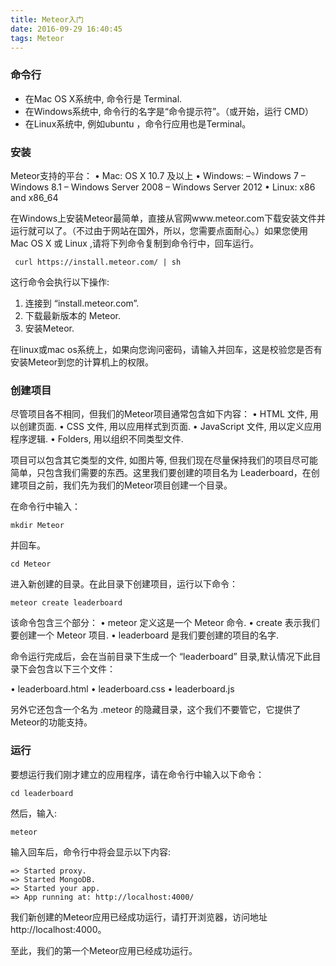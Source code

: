 ```yaml
---
title: Meteor入门
date: 2016-09-29 16:40:45
tags: Meteor
---
```




### 命令行

* 在Mac OS X系统中, 命令行是 Terminal.
* 在Windows系统中, 命令行的名字是“命令提示符”。（或开始，运行 CMD）
* 在Linux系统中, 例如ubuntu ，命令行应用也是Terminal。

### 安装

Meteor支持的平台：
• Mac: OS X 10.7 及以上
• Windows:
– Windows 7
– Windows 8.1
– Windows Server 2008
– Windows Server 2012
• Linux: x86 and x86_64 

在Windows上安装Meteor最简单，直接从官网www.meteor.com下载安装文件并运行就可以了。（不过由于网站在国外，所以，您需要点面耐心。）如果您使用 Mac OS X 或 Linux ,请将下列命令复制到命令行中，回车运行。

```
 curl https://install.meteor.com/ | sh

```

这行命令会执行以下操作:
1. 连接到 “install.meteor.com”.
2. 下载最新版本的 Meteor.
3. 安装Meteor.

在linux或mac os系统上，如果向您询问密码，请输入并回车，这是校验您是否有安装Meteor到您的计算机上的权限。

### 创建项目

尽管项目各不相同，但我们的Meteor项目通常包含如下内容：
• HTML 文件, 用以创建页面.
• CSS 文件, 用以应用样式到页面.
• JavaScript 文件, 用以定义应用程序逻辑.
• Folders, 用以组织不同类型文件.

项目可以包含其它类型的文件, 如图片等, 但我们现在尽量保持我们的项目尽可能简单，只包含我们需要的东西。这里我们要创建的项目名为 Leaderboard，在创建项目之前，我们先为我们的Meteor项目创建一个目录。

在命令行中输入：

```
mkdir Meteor

```
并回车。

```
cd Meteor

```

进入新创建的目录。在此目录下创建项目，运行以下命令：

```
meteor create leaderboard

```

该命令包含三个部分：
• meteor 定义这是一个 Meteor 命令.
• create 表示我们要创建一个 Meteor 项目.
• leaderboard 是我们要创建的项目的名字.

命令运行完成后，会在当前目录下生成一个 “leaderboard” 目录,默认情况下此目录下会包含以下三个文件：

• leaderboard.html
• leaderboard.css
• leaderboard.js

另外它还包含一个名为  .meteor 的隐藏目录，这个我们不要管它，它提供了Meteor的功能支持。

### 运行

要想运行我们刚才建立的应用程序，请在命令行中输入以下命令：

```
cd leaderboard
```

然后，输入:

```
meteor 
```

输入回车后，命令行中将会显示以下内容:

```
=> Started proxy.
=> Started MongoDB.
=> Started your app.
=> App running at: http://localhost:4000/
```

我们新创建的Meteor应用已经成功运行，请打开浏览器，访问地址  http://localhost:4000。


至此，我们的第一个Meteor应用已经成功运行。